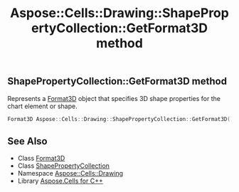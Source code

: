 ﻿---
title: Aspose::Cells::Drawing::ShapePropertyCollection::GetFormat3D method
linktitle: GetFormat3D
second_title: Aspose.Cells for C++ API Reference
description: 'Aspose::Cells::Drawing::ShapePropertyCollection::GetFormat3D method. Represents a Format3D object that specifies 3D shape properties for the chart element or shape in C++.'
type: docs
weight: 900
url: /cpp/aspose.cells.drawing/shapepropertycollection/getformat3d/
---
## ShapePropertyCollection::GetFormat3D method


Represents a [Format3D](../../format3d/) object that specifies 3D shape properties for the chart element or shape.

```cpp
Format3D Aspose::Cells::Drawing::ShapePropertyCollection::GetFormat3D()
```

## See Also

* Class [Format3D](../../format3d/)
* Class [ShapePropertyCollection](../)
* Namespace [Aspose::Cells::Drawing](../../)
* Library [Aspose.Cells for C++](../../../)
